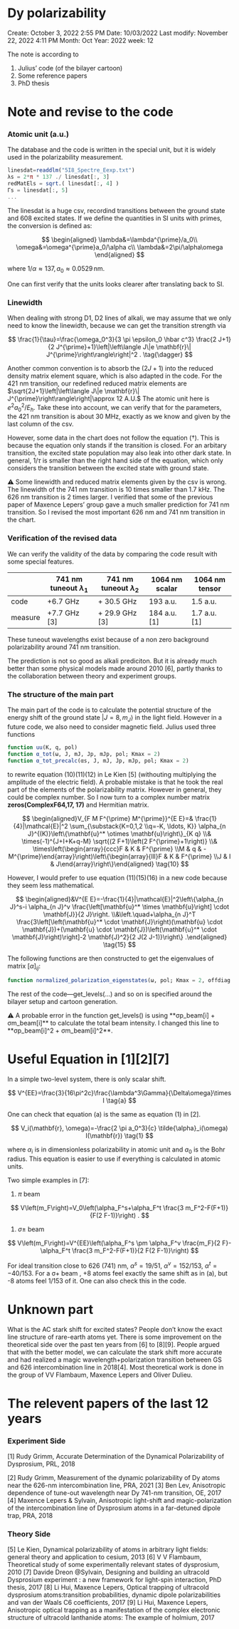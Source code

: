 # Dy polarizability

Create: October 3, 2022 2:55 PM
Date: 10/03/2022
Last modify: November 22, 2022 4:11 PM
Month: Oct
Year: 2022
week: 12

The note is according to 
1. Julius’ code (of the bilayer cartoon)
2. Some reference papers
3. PhD thesis 

# Note and revise to the code

### Atomic unit (a.u.)

The database and the code is written in the special unit, but it is widely used in the polarizability measurement.

```julia
linesdat=readdlm("5I8_Spectre_Eexp.txt")
λs = 2*π * 137 ./ linesdat[:, 3]
redMatEls = sqrt.( linesdat[:, 4] )
Γs = linesdat[:, 5]
...
```

The linesdat is a huge csv, recordind transitions between the ground state and 608 excited states. If we define the quantities in SI units with primes, the conversion is defined as:

 

$$
\begin{aligned}
\lambda&=\lambda^{\prime}/a_0\\
\omega&=\omega^{\prime}a_0/\alpha c\\
\lambda&=2\pi/\alpha\omega
\end{aligned}
$$

where $1/\alpha \approx 137, \,a_0 \approx 0.0529\,  \mathrm{nm}.$

One can first verify that the units looks clearer after translating back to SI.

### Linewidth

When dealing with strong D1, D2 lines of alkali, we may assume that we only need to know the linewidth, because we can get the transition strength via 

$$
\frac{1}{\tau}=\frac{\omega_0^3}{3 \pi \epsilon_0 \hbar c^3} \frac{2 J+1}{2 J^{\prime}+1}\left|\left\langle J\|e \mathbf{r}\| J^{\prime}\right\rangle\right|^2 . \tag{\dagger}
$$

Another common convention is to absorb the $(2J+1)$  into the reduced density matrix element square, which is also adapted in the code. For the 421 nm transition, our redefined reduced matrix elements are $\sqrt{2J+1}\left|\left\langle J\|e \mathbf{r}\| J^{\prime}\right\rangle\right|\approx 12 A.U.$ The atomic unit here is $e^2a_0^2/E_h$. Take these into account, we can verify that for the parameters, the 421 nm transition is about 30 MHz, exactly as we know and given by the last column of the csv.

However, some data in the chart does not follow the equation ($\dagger$). This is because the equation only stands if the transition is closed. For an arbitary transition, the excited state population may also leak into other dark state. In general, $1/\tau$ is smaller than the right hand side of the equation, which only considers the transition between the excited state with ground state.

<aside>
⚠️ Some linewidth and reduced matrix elements given by the csv is wrong. The linewidth of the 741 nm transition is 10 times smaller than 1.7 kHz. The 626 nm transition is 2 times larger. I verified that some of the previous paper of Maxence Lepers’ group gave a much smaller prediction for 741 nm transition. So I revised the most important 626 nm and 741 nm transition in the chart.

</aside>

### Verification of the revised data

We can verify the validity of the data by comparing the code result with some special features.

|  | 741 nm tuneout $\lambda_1$ | 741 nm tuneout $\lambda_2$ |  1064 nm scalar | 1064 nm tensor |
| --- | --- | --- | --- | --- |
| code | +6.7 GHz | + 30.5 GHz | 193 a.u. | 1.5 a.u. |
| measure | +7.7 GHz [3] | + 29.9 GHz [3] | 184 a.u. [1] | 1.7 a.u. [1] |

These tuneout wavelengths exist because of a non zero background polarizability around 741 nm transition.

The prediction is not so good as alkali prediciton. But it is already much better than some physical models made around 2010 [6], partly thanks to the collaboration between theory and experiment groups.

### The structure of the main part

The main part of the code is to calculate the potential structure of the energy shift of the ground state $|J=8,m_J\rangle$ in the light field.  However in a future code, we also need to consider magnetic field. Julius used three functions 

```julia
function uu(K, q, pol)
function α_tot(ω, J, mJ, Jp, mJp, pol; Kmax = 2)
function α_tot_precalc(αs, J, mJ, Jp, mJp, pol; Kmax = 2)
```

to rewrite equation (10)(11)(12) in Le Kien [5] (withouting multiplying the amplitude of the electric field). A probable mistake is that he took the real part of the elements of the polarizability matrix. However in general, they could be complex number. So I now turn to a complex number matrix **zeros(ComplexF64,17, 17)** and Hermitian matrix.

$$
\begin{aligned}V_{F M F^{\prime} M^{\prime}}^{E E}=& \frac{1}{4}|\mathcal{E}|^2 \sum_{\substack{K=0,1,2 \\q=-K, \ldots, K}} \alpha_{n J}^{(K)}\left\{\mathbf{u}^* \otimes \mathbf{u}\right\}_{K q} \\& \times(-1)^{J+I+K+q-M} \sqrt{(2 F+1)\left(2 F^{\prime}+1\right)} \\& \times\left(\begin{array}{ccc}F & K & F^{\prime} \\M & q & -M^{\prime}\end{array}\right)\left\{\begin{array}{lll}F & K & F^{\prime} \\J & I & J\end{array}\right\}\end{aligned} \tag{10}
$$

However, I would prefer to use equation (11)(15)(16) in a new code because they seem less mathematical.

$$
\begin{aligned}&V^{E E}=-\frac{1}{4}|\mathcal{E}|^2\left\{\alpha_{n J}^s-i \alpha_{n J}^v \frac{\left[\mathbf{u}^* \times \mathbf{u}\right] \cdot \mathbf{J}}{2 J}\right. \\&\left.\quad+\alpha_{n J}^T \frac{3\left[\left(\mathbf{u}^* \cdot \mathbf{J}\right)(\mathbf{u} \cdot \mathbf{J})+(\mathbf{u} \cdot \mathbf{J})\left(\mathbf{u}^* \cdot \mathbf{J}\right)\right]-2 \mathbf{J}^2}{2 J(2 J-1)}\right\} .\end{aligned} \tag{15}
$$

The following functions are then constructed to get the eigenvalues of matrix $[\alpha]_{ij}$:

```julia
function normalized_polarization_eigenstates(ω, pol; Kmax = 2, offdiag = true, return_vecs = false)
```

The rest of the code—get_levels(…) and so on is specified around the bilayer setup and cartoon generation.

<aside>
⚠️ A probable error in the function get_levels() is using **σp_beam[i] + σm_beam[i]** to calculate the total beam intensity. I changed this line to **σp_beam[i]^2 + σm_beam[i]^2**.
</aside>

# Useful Equation in [1][2][7]

In a simple two-level system, there is only scalar shift.

$$
V^{EE}=\frac{3}{16\pi^2c}\frac{\lambda^3\Gamma}{\Delta\omega}\times I \tag{a}
$$

One can check that equation (a) is the same as equation (1) in [2].

$$
V_i(\mathbf{r}, \omega)=-\frac{2 \pi a_0^3}{c} \tilde{\alpha}_i(\omega) I(\mathbf{r}) \tag{1}
$$

where $\alpha_i$ is in dimensionless polarizability in atomic unit and $a_0$ is the Bohr radius. This equation is easier to use if everything is calculated in atomic units.

Two simple examples in [7]:

1. $\pi$ beam

$$
V\left(m_F\right)=V_0\left(\alpha_F^s+\alpha_F^t \frac{3 m_F^2-F(F+1)}{F(2 F-1)}\right) .
$$

1. $\sigma \pm$ beam

$$
V\left(m_F\right)=V^{EE}\left(\alpha_F^s \pm \alpha_F^v \frac{m_F}{2 F}-\alpha_F^t \frac{3 m_F^2-F(F+1)}{2 F(2 F-1)}\right)
$$

For ideal transition close to 626 (741) nm, $\alpha^s=19/51$, $\alpha^v=152/153$, $\alpha^t=-40/153$. For a σ+ beam , +8 atoms feel exactly the same shift as in (a), but -8 atoms feel 1/153 of it. 
One can also check this in the code.

# Unknown part

What is the AC stark shift for excited states? People don’t know the exact line structure of rare-earth atoms yet. There is some improvement on the theoretical side over the past ten years from [6] to [8][9]. People argued that with the better model, we can calculate the stark shift more accurate and had realized a magic wavelength+polarization transition between GS and 626 intercombination line in 2018[4]. Most theoretical work is done in the group of VV Flambaum, Maxence Lepers and Oliver Dulieu.

# The relevent papers of the last 12 years

### Experiment Side

[1] Rudy Grimm, Accurate Determination of the Dynamical Polarizability of Dysprosium, PRL, 2018

[2] Rudy Grimm, Measurement of the dynamic polarizability of Dy atoms near the 626-nm intercombination line, PRA, 2021
[3] Ben Lev, Anisotropic dependence of tune-out wavelength near Dy 741-nm transition, OE, 2017
[4] Maxence Lepers & Sylvain, Anisotropic light-shift and magic-polarization of the intercombination line of Dysprosium atoms in a far-detuned dipole trap, PRA, 2018

### Theory Side

[5] Le Kien, Dynamical polarizability of atoms in arbitrary light fields: general theory and application to cesium, 2013
[6] V V Flambaum, Theoretical study of some experimentally relevant states of dysprosium, 2010
[7] Davide Dreon @Sylvain, Designing and building an ultracold Dysprosium experiment : a new framework for light-spin interaction, PhD thesis, 2017
[8] Li Hui, Maxence Lepers, Optical trapping of ultracold dysprosium atoms:transition probabilities, dynamic dipole polarizabilities and van der Waals C6 coefficients, 2017
[9] Li Hui, Maxence Lepers, Anisotropic optical trapping as a manifestation of the complex electronic structure of ultracold lanthanide atoms: The example of holmium, 2017
